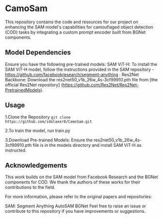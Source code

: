 # CamoSam

This repository contains the code and resources for our project on enhancing the SAM model's capabilities for 
camouflaged object detection (COD) tasks by integrating a custom prompt encoder built from BGNet components.

## Model Dependencies
Ensure you have the following pre-trained models:
SAM ViT-H: To install the SAM ViT-H model, follow the instructions provided in the SAM repository - https://github.com/facebookresearch/segment-anything .
Res2Net Backbone: Download the res2net50_v1b_26w_4s-3cf99910.pth file from [the official Res2Net repository] (https://github.com/Res2Net/Res2Net-PretrainedModels).

## Usage
1.Clone the Repository   ```git clone https://github.com/idolaxer8/CamoSam.git```

2.To train the model, run  train.py

3.Download Pre-trained Models:
Ensure the res2net50_v1b_26w_4s-3cf99910.pth file is in the models directory and install SAM ViT-H as instructed.


## Acknowledgements
This work builds on the SAM model from Facebook Research and the BGNet components for COD. We thank the authors of these works for their contributions to the field.

For more information, please refer to the original papers and repositories:

SAM: Segment Anything
AutoSAM
BGNet
Feel free to raise an issue or contribute to this repository if you have improvements or suggestions.





